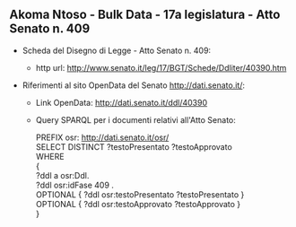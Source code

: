 ## Akoma Ntoso - Bulk Data - 17a legislatura - Atto Senato n. 409 ##

* Scheda del Disegno di Legge - Atto Senato n. 409:
	* http url: http://www.senato.it/leg/17/BGT/Schede/Ddliter/40390.htm

* Riferimenti al sito OpenData del Senato http://dati.senato.it/:
	* Link OpenData: http://dati.senato.it/ddl/40390
	* Query SPARQL per i documenti relativi all'Atto Senato:

        PREFIX osr: <http://dati.senato.it/osr/>  
		SELECT DISTINCT ?testoPresentato ?testoApprovato  
		WHERE  
		{  
		    ?ddl a osr:Ddl.  
		    ?ddl osr:idFase 409 .  
		    OPTIONAL { ?ddl osr:testoPresentato ?testoPresentato }  
		    OPTIONAL { ?ddl osr:testoApprovato ?testoApprovato }  
		}
		